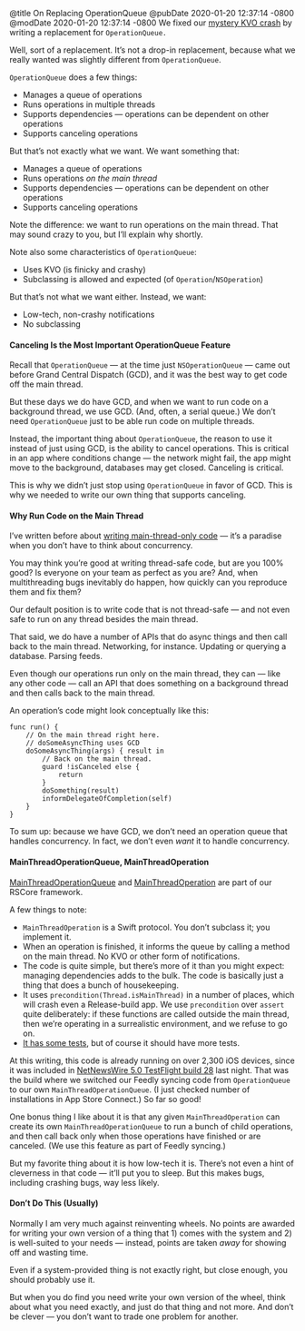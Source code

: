 @title On Replacing OperationQueue
@pubDate 2020-01-20 12:37:14 -0800
@modDate 2020-01-20 12:37:14 -0800
We fixed our [mystery KVO crash](https://inessential.com/2019/12/30/kvo_my_enemy) by writing a replacement for `OperationQueue.`

Well, sort of a replacement. It’s not a drop-in replacement, because what we really wanted was slightly different from `OperationQueue`.

`OperationQueue` does a few things:

* Manages a queue of operations
* Runs operations in multiple threads
* Supports dependencies — operations can be dependent on other operations
* Supports canceling operations

But that’s not exactly what we want. We want something that:

* Manages a queue of operations
* Runs operations *on the main thread*
* Supports dependencies — operations can be dependent on other operations
* Supports canceling operations

Note the difference: we want to run operations on the main thread. That may sound crazy to you, but I’ll explain why shortly.

Note also some characteristics of `OperationQueue`:

* Uses KVO (is finicky and crashy)
* Subclassing is allowed and expected (of `Operation`/`NSOperation`)

But that’s not what we want either. Instead, we want:

* Low-tech, non-crashy notifications
* No subclassing

#### Canceling Is the Most Important OperationQueue Feature

Recall that `OperationQueue` — at the time just `NSOperationQueue` — came out before Grand Central Dispatch (GCD), and it was the best way to get code off the main thread.

But these days we do have GCD, and when we want to run code on a background thread, we use GCD. (And, often, a serial queue.) We don’t need `OperationQueue` just to be able run code on multiple threads.

Instead, the important thing about `OperationQueue`, the reason to use it instead of just using GCD, is the ability to cancel operations. This is critical in an app where conditions change — the network might fail, the app might move to the background, databases may get closed. Canceling is critical.

This is why we didn’t just stop using `OperationQueue` in favor of GCD. This is why we needed to write our own thing that supports canceling.

#### Why Run Code on the Main Thread

I’ve written before about [writing main-thread-only code](https://inessential.com/2015/05/22/how_not_to_crash_4_threading) — it’s a paradise when you don’t have to think about concurrency.

You may think you’re good at writing thread-safe code, but are you 100% good? Is everyone on your team as perfect as you are? And, when multithreading bugs inevitably do happen, how quickly can you reproduce them and fix them?

Our default position is to write code that is not thread-safe — and not even safe to run on any thread besides the main thread.

That said, we do have a number of APIs that do async things and then call back to the main thread. Networking, for instance. Updating or querying a database. Parsing feeds.

Even though our operations run only on the main thread, they can — like any other code — call an API that does something on a background thread and then calls back to the main thread.

An operation’s code might look conceptually like this:

	func run() {
		// On the main thread right here.
		// doSomeAsyncThing uses GCD
		doSomeAsyncThing(args) { result in
			// Back on the main thread.
			guard !isCanceled else {
				return
			}
			doSomething(result)
			informDelegateOfCompletion(self)
		}
	}

To sum up: because we have GCD, we don’t need an operation queue that handles concurrency. In fact, we don’t even *want* it to handle concurrency.

#### MainThreadOperationQueue, MainThreadOperation

[MainThreadOperationQueue](https://github.com/Ranchero-Software/RSCore/blob/master/RSCore/MainThreadOperationQueue.swift) and [MainThreadOperation](https://github.com/Ranchero-Software/RSCore/blob/master/RSCore/MainThreadOperation.swift) are part of our RSCore framework.

A few things to note:

* `MainThreadOperation` is a Swift protocol. You don’t subclass it; you implement it.
* When an operation is finished, it informs the queue by calling a method on the main thread. No KVO or other form of notifications.
* The code is quite simple, but there’s more of it than you might expect: managing dependencies adds to the bulk. The code is basically just a thing that does a bunch of housekeeping.
* It uses `precondition(Thread.isMainThread)` in a number of places, which will crash even a Release-build app. We use `precondition` over `assert` quite deliberately: if these functions are called outside the main thread, then we’re operating in a surrealistic environment, and we refuse to go on.
* [It has some tests](https://github.com/Ranchero-Software/RSCore/blob/master/RSCoreTests/MainThreadOperationTests.swift), but of course it should have more tests.

At this writing, this code is already running on over 2,300 iOS devices, since it was included in [NetNewsWire 5.0 TestFlight build 28](https://nnw.ranchero.com/2020/01/19/netnewswire-for-ios.html) last night. That was the build where we switched our Feedly syncing code from `OperationQueue` to our own `MainThreadOperationQueue`. (I just checked number of installations in App Store Connect.) So far so good!

One bonus thing I like about it is that any given `MainThreadOperation` can create its own `MainThreadOperationQueue` to run a bunch of child operations, and then call back only when those operations have finished or are canceled. (We use this feature as part of Feedly syncing.)

But my favorite thing about it is how low-tech it is. There’s not even a hint of cleverness in that code — it’ll put you to sleep. But this makes bugs, including crashing bugs, way less likely.

#### Don’t Do This (Usually)

Normally I am very much against reinventing wheels. No points are awarded for writing your own version of a thing that 1) comes with the system and 2) is well-suited to your needs — instead, points are taken *away* for showing off and wasting time.

Even if a system-provided thing is not exactly right, but close enough, you should probably use it.

But when you do find you need write your own version of the wheel, think about what you need exactly, and just do that thing and not more. And don’t be clever — you don’t want to trade one problem for another.
